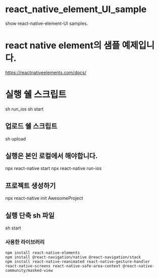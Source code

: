 # react_native_element_UI_sample
show react-native-element-UI samples.

# react native element의 샘플 예제입니다.
https://reactnativeelements.com/docs/

# 실행 쉘 스크립트
sh run_ios
sh start

## 업로드 쉘 스크립트
sh upload

## 실행은 본인 로컬에서 해야합니다.
npx react-native start
npx react-native run-ios

## 프로젝트 생성하기
npx react-native init AwesomeProject

## 실행 단축 sh 파일
sh start

### 사용한 라이브러리
```
npm install react-native-elements
npm install @react-navigation/native @react-navigation/stack
npm install react-native-reanimated react-native-gesture-handler react-native-screens react-native-safe-area-context @react-native-community/masked-view
```